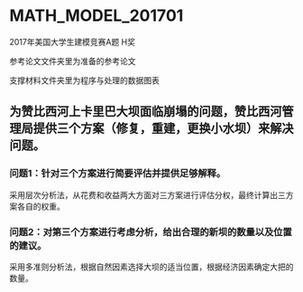 # MATH_MODEL_201701
 2017年美国大学生建模竞赛A题 H奖

 参考论文文件夹里为准备的参考论文

 支撑材料文件夹里为程序与处理的数据图表
 
 ## 为赞比西河上卡里巴大坝面临崩塌的问题，赞比西河管理局提供三个方案（修复，重建，更换小水坝）来解决问题。
 ### 问题1：针对三个方案进行简要评估并提供足够解释。
 采用层次分析法，从花费和收益两大方面对三方案进行评估分权，最终计算出三方案各自的权重。
 ### 问题2：对第三个方案进行考虑分析，给出合理的新坝的数量以及位置的建议。
 采用多准则分析法，根据自然因素选择大坝的适当位置，根据经济因素确定大把的数量。